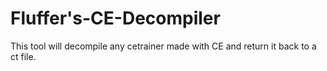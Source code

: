 # Fluffer's-CE-Decompiler
This tool will decompile any cetrainer made with CE and return it back to a ct file.
